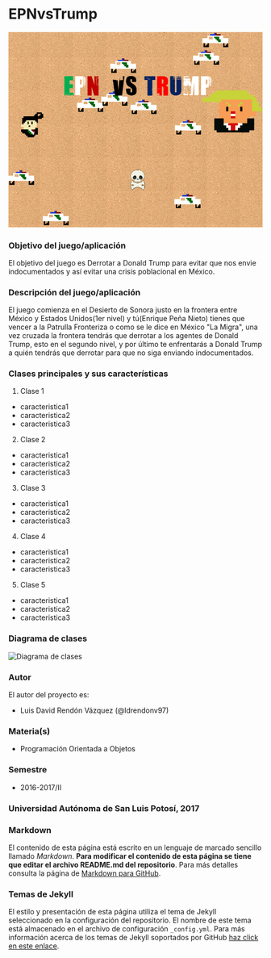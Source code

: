 # EPNvsTrump

![Portada](https://github.com/acominf/EPNvsTrump/blob/master/images/Portada.png)

### Objetivo del juego/aplicación
El objetivo del juego es Derrotar a Donald Trump para evitar que nos envie indocumentados y así evitar una crisis poblacional en México.

### Descripción del juego/aplicación
El juego comienza en el Desierto de Sonora justo en la frontera entre México y Estados Unidos(1er nivel) y tú(Enrique Peña Nieto) tienes que vencer a la Patrulla Fronteriza o como se le dice en México "La Migra", una vez cruzada la frontera tendrás que derrotar a los agentes de Donald Trump, esto en el segundo nivel, y por último te enfrentarás a Donald Trump a quién tendrás que derrotar para que no siga enviando indocumentados.

### Clases principales y sus características
1. Clase 1
* caracteristica1
* caracteristica2
* caracteristica3

2. Clase 2
* caracteristica1
* caracteristica2
* caracteristica3

3. Clase 3
* caracteristica1
* caracteristica2
* caracteristica3

4. Clase 4
* caracteristica1
* caracteristica2
* caracteristica3

5. Clase 5
* caracteristica1
* caracteristica2
* caracteristica3

### Diagrama de clases
![Diagrama de clases](url-del-diagrama.png)

### Autor
El autor del proyecto es:
- Luis David Rendón Vázquez (@ldrendonv97)


### Materia(s)
- Programación Orientada a Objetos

### Semestre
- 2016-2017/II

### Universidad Autónoma de San Luis Potosí, 2017

### Markdown
El contenido de esta página está escrito en un lenguaje de marcado sencillo llamado _Markdown_. **Para modificar el contenido de esta página se tiene que editar el archivo README.md del repositorio**. Para más detalles consulta la página de [Markdown para GitHub](https://guides.github.com/features/mastering-markdown/).

### Temas de Jekyll
El estilo y presentación de esta página utiliza el tema de Jekyll seleccionado en la configuración del repositorio. El nombre de este tema está almacenado en el archivo de configuración `_config.yml`. Para más información acerca de los temas de Jekyll soportados por GitHub [haz click en este enlace](https://pages.github.com/themes/).

